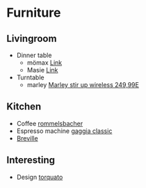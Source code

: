 # Furniture

## Livingroom
  - Dinner table
    - mömax [Link](https://www.vidarholen.net/contents/blog/?p=904)
    - Masie [Link](https://www.themasie.com/de/)
  - Turntable
    - marley [Marley stir up wireless 249,99E](https://www.thehouseofmarley.de/stir-it-up-wireless-1.html)

## Kitchen
  - Coffee [rommelsbacher](https://www.rommelsbacher.de/de/kaffee-espresso-center-eks-3010.html)
  - Espresso machine [gaggia classic](https://www.gaggia.de/manual-machines/new-classic/)
  - [Breville](https://www.breville.com/us/en/products/espresso/bes920.html)

## Interesting
  - Design [torquato](https://www.torquato.de/)

